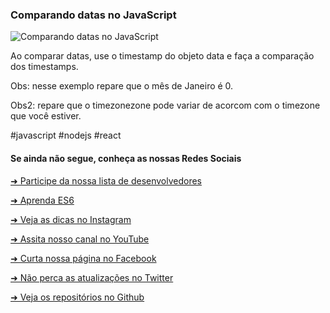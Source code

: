 ### Comparando datas no JavaScript

![Comparando datas no JavaScript](https://github.com/emersonbrogadev/social-media-snippets/blob/master/content/2019-08-09-comparing-dates/2019-08-09-comparing-dates.jpg)


Ao comparar datas, use o timestamp do objeto data e faça a comparação dos timestamps.

Obs: nesse exemplo repare que o mês de Janeiro é 0.

Obs2: repare que o timezonezone pode variar de acorcom com o timezone que você estiver.

#javascript #nodejs #react


#### Se ainda não segue, conheça as nossas Redes Sociais

[➜ Participe da nossa lista de desenvolvedores](https://emersonbroga.com/e/participe/)

[➜ Aprenda ES6](https://amzn.to/2J4XnLg)

[➜ Veja as dicas no Instagram](https://www.instagram.com/emersonbrogadev/)

[➜ Assita nosso canal no YouTube](https://www.youtube.com/c/emersonbroga/)

[➜ Curta nossa página no Facebook](https://www.facebook.com/emersonbrogadev/)

[➜ Não perca as atualizações no Twitter](https://www.twitter.com/emersonbrogadev/)

[➜ Veja os repositórios no Github](https://www.twitter.com/emersonbrogadev/)
